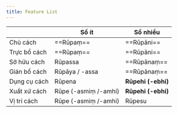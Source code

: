 ```yaml
---
title: Feature List
---
```


|              | Số ít                | Số nhiều           |
| ------------ | -------------------- | ------------------ |
| Chủ cách     | ==Rūpaṃ==            | ==Rūpāni==         |
| Trực bổ cách | ==Rūpaṃ==            | ==Rūpāni==         |
| Sở hữu cách  | Rūpassa              | ==Rūpānaṃ==        |
| Gián bổ cách | Rūpāya / -assa       | ==Rūpānaṃ==        |
| Dụng cụ cách | Rūpena               | **Rūpehi (-ebhi)** |
| Xuất xứ cách | Rūpe (-asmiṃ /-amhi) | **Rūpehi (-ebhi)** |
| Vị trí cách  | Rūpe (-asmiṃ /-amhi) | Rūpesu             |

